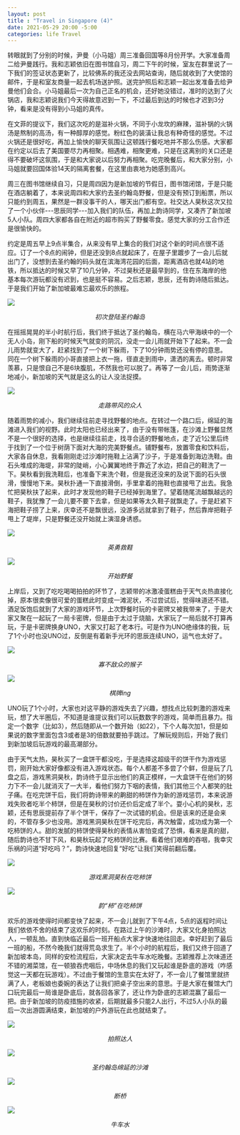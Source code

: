 ```yaml
---
layout: post
title : "Travel in Singapore (4)"
date: 2021-05-29 20:00 -5:00
categories: life Travel
---
```


转眼就到了分别的时候，尹曼（小马姐）周三准备回国等8月份开学。大家准备周二给尹曼践行。我和志颖依旧在图书馆自习，周二下午的时候，室友在群里说了一下我们的签证状态更新了，比较佛系的我还没去网站查询，随后就收到了大使馆的邮件，于是和室友商量一起去机场送护照。送完护照后和志颖一起出发准备去给尹曼他们会合。小马姐最后一次为自己正名的机会，还好她没错过，准时的达到了火锅店，我和志颖说我们今天得故意迟到一下，不过最后到达的时候也才迟到3分钟，看来是没有得到小马姐的真传。

在文菲的提议下，我们这次吃的是滋补火锅，不同于小龙坎的麻辣，滋补锅的火锅汤是熬制的高汤，有一种醇厚的感觉。粉红色的装潢让我总有种奇怪的感觉。不过火锅还是很好吃，再加上愉快的聊天氛围让这顿践行餐吃地并不那么伤感。大家都在约定以后去了美国要尽力再相聚。相遇难，相聚更难，只是在这离别的关口还是得不要破坏这氛围，于是和大家说以后努力再相聚。吃完晚餐后，和大家分别，小马姐就要回国体验14天的隔离套餐，在这里由衷地为她感到高兴。

周三在图书馆继续自习，只是周四因为是新加坡的节假日，图书馆闭馆，于是只能在酒店躺着了，本来说周四和大家约去圣约翰岛野餐，但是没有预订到船票，所以只能约到周五，果然是一群没事干的人，哪天出门都有空。社交达人昊秋这次又拉了一个小伙伴---思辰同学---加入我们的队伍，再加上韵诗同学，又凑齐了新加坡5人小队。周四大家都各自在附近的超市购买了野餐零食。感觉大家的分工合作还是很愉快的。

约定是周五早上9点半集合，从来没有早上集合的我们对这个新的时间点很不适应。订了一个8点的闹钟，但是还没到8点就起床了，在屋子里踱步了一会儿后就出门了，没想到去圣约翰的码头就在滨海湾花园的后面，距离酒店也就4站的地铁，所以抵达的时候又早了10几分钟，不过昊秋还是最早到的，住在东海岸的他基本每次游玩都没有迟到，也是挺不容易。之后志颖，思辰，还有韵诗随后抵达。于是我们开始了新加坡最难忘最欢乐的旅程。

![](/assets/Travel_In_Singapore_4/IMG_3361.jpg)
<center style="font-size:14px;font-style:italic"> 初次登陆圣约翰岛 </center>

在摇摇晃晃的半小时航行后，我们终于抵达了圣约翰岛，横在马六甲海峡中的一个无人小岛，刚下船的时候天气就变的阴沉，没走一会儿雨就开始下了起来。不一会儿雨势就变大了，赶紧找到了一个树下躲雨，下了10分钟雨势还没有停的意思。同在一个树下躲雨的小哥直接把上衣一拖，径直走到雨中，潇洒的离去。顿时非常羡慕，只是恨自己不是6块腹肌，不然我也可以脱了。再等了一会儿后，雨势逐渐地减小，新加坡的天气就是这么的让人没法捉摸。

![](/assets/Travel_In_Singapore_4/IMG_3103.jpg)
<center style="font-size:14px;font-style:italic"> 走路带风的众人 </center>


随着雨势的减小，我们继续往前走寻找野餐的地点。在转过一个路口后，绵延的海滩进入我们的视野。此时太阳也已经出来了，由于没有带帐篷，在沙滩上野餐显然不是一个很好的选择，也是继续往前走，找寻合适的野餐地点，走了近1公里后终于找到了一个位于树荫下面对大海的完美野餐点。铺野餐布，放置零食和饮料后，大家各自休息，我看刚刚走过沙滩时拖鞋上沾满了沙子，于是准备到海边洗鞋。由石头堆成的海堤，非常的陡峭，小心翼翼地终于靠近了水边，把自己的鞋洗了一下。昊秋看到我洗鞋后，也准备下来洗个鞋，但是我还没来的及说下面的石头很滑，慢慢地下来。昊秋扑通一下直接滑倒，手里拿着的拖鞋也直接甩了出去。我急忙把昊秋扶了起来，此时才发现他的鞋子已经掉到海里了。望着随尾流越飘越远的鞋子，我犹豫了一会儿要不要下去拿，但是如果等太久鞋子就飘走了。于是赶紧下海把鞋子捞了上来，庆幸还不是飘很远，没游多远就拿到了鞋子，然后靠岸把鞋子甩上了堤岸，只是野餐还没开始就上演湿身诱惑。

![](/assets/Travel_In_Singapore_4/IMG_3376.jpg)
<center style="font-size:14px;font-style:italic"> 英勇救鞋 </center>

![](/assets/Travel_In_Singapore_4/IMG_3385.jpg)
<center style="font-size:14px;font-style:italic"> 开始野餐 </center>



上岸后，又到了吃吃喝喝拍拍的环节了，志颖带的冰激凌蛋糕由于天气炎热直接化掉，原本很卖像很可爱的蛋糕此时变成一滩泥状，不过尝试后，觉得味道还不错。酒足饭饱后就到了大家的游戏环节，上次野餐时玩的卡密牌又被我带来了，于是大家又聚在一起玩了一局卡密牌，但是由于太过于烧脑，大家玩了一局后就不打算再玩，于是卡密牌换身UNO，大家又打起了老本行。可是作为UNO绝缘体的我，玩了1个小时也没UNO过，反倒是有着新手光环的思辰连续UNO，运气也太好了。

![](/assets/Travel_In_Singapore_4/IMG_3389.jpg)
<center style="font-size:14px;font-style:italic"> 寡不敌众的猴子 </center>

![](/assets/Travel_In_Singapore_4/IMG_3391.jpg)
<center style="font-size:14px;font-style:italic"> 棋牌ing </center>


UNO玩了1个小时，大家也对这平静的游戏失去了兴趣，想找点比较刺激的游戏来玩，想了大半圈后，不知道是谁提议我们可以玩数数字的游戏，简单而且暴力。指定一个数字（比如3），然后随即从一个数开始（如22），下个人每次加1，但是如果说的数字里面包含3或者是3的倍数就要拍手跳过。了解玩规则后，开始了我们到新加坡后玩游戏的最高潮部分。

由于天气太热，昊秋买了一盒饼干都没吃，于是选择这超级干的饼干作为游戏惩罚，刚开始大家好像都没有进入游戏状态。每个人都差不多尝了个鲜，但是玩了几盘之后，游戏黑洞昊秋，韵诗终于显示出他们的真正模样，一大盒饼干在他们的努力下不一会儿就消灭了一大半，看他们努力下咽的表情，我们其他三个人都笑的肚子痛。在吃完饼干后，我们将韵诗带来的齁甜的柿饼作为新的游戏惩罚，本来说游戏失败者吃半个柿饼，但是在昊秋的讨价还价后定成了半个。耍小心机的昊秋，志颖，还有思辰提前存了半个饼干，保存了一次试错的机会。但是该来的还是会来的，不管存多少也没用。游戏黑洞昊秋在饼干吃完后，再次触雷，成功成为第一个吃柿饼的人。甜的发腻的柿饼使得昊秋的表情从害怕变成了恐惧，看来是真的甜，随后韵诗也不甘下风，和昊秋玩起了吃柿饼的比赛。看着他们艰难的吞咽，我幸灾乐祸的问道“好吃吗？”，韵诗快速地回复“好吃”让我们笑得前翻后覆。

![](/assets/Travel_In_Singapore_4/IMG_3403.jpg)
<center style="font-size:14px;font-style:italic"> 游戏黑洞昊秋在吃柿饼 </center>

![](/assets/Travel_In_Singapore_4/IMG_3406.jpg)
<center style="font-size:14px;font-style:italic"> 韵“柿”在吃柿饼 </center>



欢乐的游戏使得时间都变快了起来，不一会儿就到了下午4点，5点的返程时间让我们依依不舍的结束了这欢乐的时刻。在路过上午的沙滩时，大家又化身拍照达人，一顿乱拍。直到快临近最后一班开船点大家才快速地往回走。幸好赶到了最后一班的船，不然今晚我们就得荒岛求生了。半个小时的航程后，我们又终于回道了新加坡本岛，同样的安检流程后，大家决定去牛车水吃晚餐。志颖推荐上次味道还不错的湘菜馆，在一顿狼吞虎咽后，中场休息的我们又玩起谁是卧底的游戏（咋感觉这一天都在玩游戏）。不过由于餐馆的生意实在太好了，不一会儿了餐馆里就挤满了人，老板娘也委婉的表达了让我们把桌子空出来的意思。于是大家在餐馆大门口玩完最后一局谁是卧底后，就各回各家了，还让作为卧底的志颖混赢了最后一把。由于新加坡的防疫措施的收紧，后期就最多只能2人出行，不过5人小队的最后一次出游圆满结束，新加坡的户外游玩在此也就结束了。

![](/assets/Travel_In_Singapore_4/IMG_3412.jpg)
<center style="font-size:14px;font-style:italic"> 拍照达人 </center>

![](/assets/Travel_In_Singapore_4/IMG_3120.jpg)
<center style="font-size:14px;font-style:italic"> 圣约翰岛绵延的沙滩 </center>

![](/assets/Travel_In_Singapore_4/IMG_8759.jpg)
<center style="font-size:14px;font-style:italic"> 断桥 </center>

![](/assets/Travel_In_Singapore_4/IMG_3161.jpg)
<center style="font-size:14px;font-style:italic"> 牛车水 </center>
